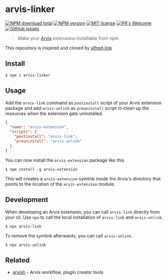 # arvis-linker
[![NPM download total](https://img.shields.io/npm/dt/arvis-linker)](http://badge.fury.io/js/arvis-linker)
[![NPM version](https://badge.fury.io/js/arvis-linker.svg)](http://badge.fury.io/js/arvis-linker)
[![MIT license](https://img.shields.io/badge/License-MIT-blue.svg)](https://lbesson.mit-license.org/)
[![PR's Welcome](https://img.shields.io/badge/PRs-welcome-brightgreen.svg?style=flat)](http://makeapullrequest.com)
[![GitHub issues](https://img.shields.io/github/issues/jopemachine/arvis-linker.svg)](https://GitHub.com/jopemachine/arvis-linker/issues/)

> Make your [Arvis](https://github.com/jopemachine/arvis) extensions installable from npm

This repository is inspired and cloned by [alfred-link](https://github.com/SamVerschueren/alfred-link/blob/master/readme.md)

## Install

```
$ npm i arvis-linker
```

## Usage

Add the `arvis-link` command as `postinstall` script of your Arvis extension package and add `arvis-unlink` as `preuninstall` script to clean up the resources when the extension gets uninstalled.

```json
{
  "name": "arvis-extension",
  "scripts": {
    "postinstall": "arvis-link",
    "preuninstall": "arvis-unlink"
  }
}
```

You can now install the `arvis-extension` package like this

```
$ npm install -g arvis-extension
```

This will creates a `arvis-extension` symlink inside the Arvis's directory that points to the location of the `arvis-extension` module.

## Development

When developing an Arvis extension, you can call `arvis-link` directly from your cli. Use `npx` to call the local installation of `arvis-link` and `arvis-unlink`.

```
$ npx arvis-link
```

To remove the symlink afterwards, you can call `arvis-unlink`.

```
$ npx arvis-unlink
```

## Related

- [arvish](https://github.com/jopemachine/arvish) - Arvis workflow, plugin creator tools
